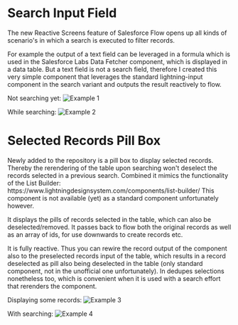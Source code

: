 # Search Input Field
<p>The new Reactive Screens feature of Salesforce Flow opens up all kinds of scenario's in which a search is executed to filter records.</p>
<p>For example the output of a text field can be leveraged in a formula which is used in the Salesforce Labs Data Fetcher component, which is displayed in a data table. 
But a text field is not a search field, therefore I created this very simple component that leverages the standard lightning-input component in the search variant and outputs the result reactively to flow. </p>

Not searching yet:
![Example 1](https://github.com/rutgergernandt/searchInputField/assets/48456874/95e971e6-00ca-4f00-8fae-df420324782a)

While searching:
![Example 2](https://github.com/rutgergernandt/searchInputField/assets/48456874/040451c7-4222-4b29-87a4-27a1dfec1b03)

# Selected Records Pill Box
<p>Newly added to the repository is a pill box to display selected records. Thereby the rerendering of the table upon searching won't deselect the records selected in a previous search. Combined it mimics the functionality of the List Builder: https://www.lightningdesignsystem.com/components/list-builder/ This component is not available (yet) as a standard component unfortunately however.</p>

<p>It displays the pills of records selected in the table, which can also be deselected/removed. It passes back to flow both the original records as well as an array of ids, for use downwards to create records etc.</p>
<p>
It is fully reactive. Thus you can rewire the record output of the component also to the preselected records input of the table, which results in a record deselected as pill also being deselected in the table (only standard component, not in the unofficial one unfortunately). In dedupes selections nonetheless too, which is convenient when it is used with a search effort that rerenders the component. 
</p>

Displaying some records: 
![Example 3](https://github.com/rutgergernandt/searchAndSelect/assets/48456874/8bae5ff9-8107-4ffb-b4cc-acca88d34e58)

With searching: 
![Example 4](https://github.com/rutgergernandt/searchAndSelect/assets/48456874/5c3135f6-9e31-4d12-8c6c-6eec27df6da7)
